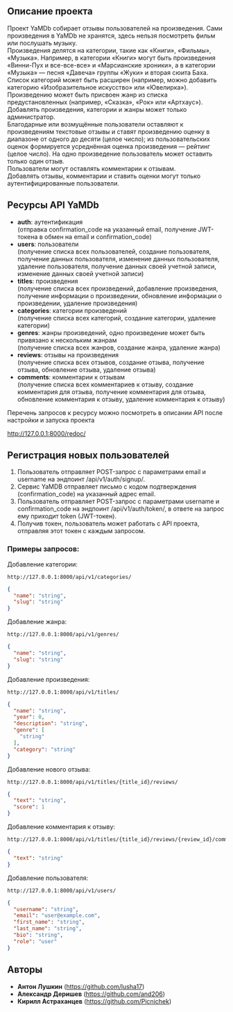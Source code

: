 ## Описание проекта

Проект YaMDb собирает отзывы пользователей на произведения. Сами произведения в YaMDb не хранятся, здесь нельзя посмотреть фильм или послушать музыку.<br>
Произведения делятся на категории, такие как «Книги», «Фильмы», «Музыка». Например, в категории «Книги» могут быть произведения «Винни-Пух и все-все-все» и «Марсианские хроники», а в категории «Музыка» — песня «Давеча» группы «Жуки» и вторая сюита Баха. Список категорий может быть расширен (например, можно добавить категорию «Изобразительное искусство» или «Ювелирка»).<br>
Произведению может быть присвоен жанр из списка предустановленных (например, «Сказка», «Рок» или «Артхаус»). 
Добавлять произведения, категории и жанры может только администратор.<br>
Благодарные или возмущённые пользователи оставляют к произведениям текстовые отзывы и ставят произведению оценку в диапазоне от одного до десяти (целое число); из пользовательских оценок формируется усреднённая оценка произведения — рейтинг (целое число). На одно произведение пользователь может оставить только один отзыв.<br>
Пользователи могут оставлять комментарии к отзывам.<br>
Добавлять отзывы, комментарии и ставить оценки могут только аутентифицированные пользователи.<br>

## Ресурсы API YaMDb

- **auth**: аутентификация<br>
  (отправка confirmation_code на указанный email, получение JWT-токена в обмен на email и confirmation_code)
- **users**: пользователи<br>
  (получение списка всех пользователей, создание пользователя, получение данных пользователя, изменение данных пользователя, удаление пользователя, получение данных своей учетной записи, изменение данных своей учетной записи)
- **titles**: произведения<br>
  (получение списка всех произведений, добавление произведения, получение информации о произведении, обновление информации о произведении, удаление произведения)
- **categories**: категории произведений<br>
  (получение списка всех категорий, создание категории, удаление категории)
- **genres**: жанры произведений, одно произведение может быть привязано к нескольким жанрам<br>
  (получение списка всех жанров, создание жанра, удаление жанра)
- **reviews**: отзывы на произведения<br>
  (получение списка всех отзывов, создание отзыва, получение отзыва, обновление отзыва, удаление отзыва)
- **comments**: комментарии к отзывам<br>
  (получение списка всех комментариев к отзыву, создание комментария для отзыва, получение комментария для отзыва, обновление комментария к отзыву, удаление комментария к отзыву)

Перечень запросов к ресурсу можно посмотреть в описании API после настройки и запуска проекта

http://127.0.0.1:8000/redoc/

## Регистрация новых пользователей

1. Пользователь отправляет POST-запрос с параметрами email и username на эндпоинт /api/v1/auth/signup/.
2. Сервис YaMDB отправляет письмо с кодом подтверждения (confirmation_code) на указанный адрес email.
3. Пользователь отправляет POST-запрос с параметрами username и confirmation_code на эндпоинт /api/v1/auth/token/, в ответе на запрос ему приходит token (JWT-токен).
4. Получив токен, пользователь может работать с API проекта, отправляя этот токен с каждым запросом. 

### Примеры запросов:

Добавление категории:

```
http://127.0.0.1:8000/api/v1/categories/
```

```json
{
  "name": "string",
  "slug": "string"
}
```

Добавление жанра:

```
http://127.0.0.1:8000/api/v1/genres/
```

```json
{
  "name": "string",
  "slug": "string"
}
```

Добавление произведения:

```
http://127.0.0.1:8000/api/v1/titles/
```

```json
{
  "name": "string",
  "year": 0,
  "description": "string",
  "genre": [
    "string"
  ],
  "category": "string"
}
```

Добавление нового отзыва:

```
http://127.0.0.1:8000/api/v1/titles/{title_id}/reviews/
```

```json
{
  "text": "string",
  "score": 1
}
```

Добавление комментария к отзыву:

```
http://127.0.0.1:8000/api/v1/titles/{title_id}/reviews/{review_id}/comments/
```

```json
{
  "text": "string"
}
```

Добавление пользователя:

```
http://127.0.0.1:8000/api/v1/users/
```

```json
{
  "username": "string",
  "email": "user@example.com",
  "first_name": "string",
  "last_name": "string",
  "bio": "string",
  "role": "user"
}
```

## Авторы
+ **Антон Лушкин** (https://github.com/lusha17)
+ **Александр Деришев** (https://github.com/and206)
+ **Кирилл Астраханцев** (https://github.com/Picnichek)
